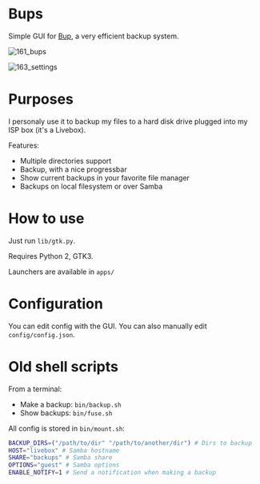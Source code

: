Bups
====

Simple GUI for [Bup](https://github.com/bup/bup), a very efficient backup system.

![161_bups](https://cloud.githubusercontent.com/assets/506932/5239177/bb45c4a4-78d7-11e4-9571-3495a0daf0e0.png)

![163_settings](https://cloud.githubusercontent.com/assets/506932/5250462/839b2fa2-798c-11e4-8231-1cf9353f9c61.png)

# Purposes

I personaly use it to backup my files to a hard disk drive plugged into my ISP box (it's a Livebox).

Features:
* Multiple directories support
* Backup, with a nice progressbar
* Show current backups in your favorite file manager
* Backups on local filesystem or over Samba

# How to use

Just run `lib/gtk.py`.

Requires Python 2, GTK3.

Launchers are available in `apps/`

# Configuration

You can edit config with the GUI. You can also manually edit `config/config.json`.

# Old shell scripts

From a terminal:
* Make a backup: `bin/backup.sh`
* Show backups: `bin/fuse.sh`

All config is stored in `bin/mount.sh`:
```bash
BACKUP_DIRS=("/path/to/dir" "/path/to/another/dir") # Dirs to backup
HOST="livebox" # Samba hostname
SHARE="backups" # Samba share
OPTIONS="guest" # Samba options
ENABLE_NOTIFY=1 # Send a notification when making a backup
```
